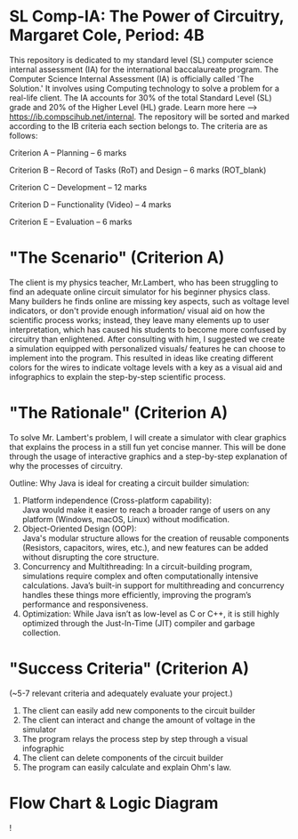 # SL Comp-IA: The Power of Circuitry, Margaret Cole, Period: 4B 
This repository is dedicated to my standard level (SL) computer science internal assessment (IA) for the international baccalaureate program. The Computer Science Internal Assessment (IA) is officially called 'The Solution.' It involves using Computing technology to solve a problem for a real-life client. The IA accounts for 30% of the total Standard Level (SL) grade and 20% of the Higher Level (HL) grade. Learn more here --> https://ib.compscihub.net/internal. 
The repository will be sorted and marked according to the IB criteria each section belongs to. The criteria are as follows: 

Criterion A – Planning – 6 marks

Criterion B – Record of Tasks (RoT) and Design – 6 marks (ROT_blank)

Criterion C – Development – 12 marks

Criterion D – Functionality (Video) – 4 marks

Criterion E – Evaluation – 6 marks
# "The Scenario" (Criterion A)
The client is my physics teacher, Mr.Lambert, who has been struggling to find an adequate online circuit simulator for his beginner physics class. Many builders he finds online are missing key aspects, such as voltage level indicators, or don't provide enough information/ visual aid on how the scientific process works; instead, they leave many elements up to user interpretation, which has caused his students to become more confused by circuitry than enlightened. After consulting with him, I suggested we create a simulation equipped with personalized visuals/ features he can choose to implement into the program. This resulted in ideas like creating different colors for the wires to indicate voltage levels with a key as a visual aid and infographics to explain the step-by-step scientific process.  
# "The Rationale" (Criterion A)
To solve Mr. Lambert's problem, I will create a simulator with clear graphics that explains the process in a still fun yet concise manner. This will be done through the usage of interactive graphics and a step-by-step explanation of why the processes of circuitry. 

Outline: Why Java is ideal for creating a circuit builder simulation: 
1. Platform independence (Cross-platform capability):   
Java would make it easier to reach a broader range of users on any platform (Windows, macOS, Linux) without modification.
3. Object-Oriented Design (OOP):   
Java's modular structure allows for the creation of reusable components (Resistors, capacitors, wires, etc.), and new features can be added without disrupting the core structure.
3. Concurrency and Multithreading:
In a circuit-building program, simulations require complex and often computationally intensive calculations. Java’s built-in support for multithreading and concurrency handles these things more efficiently, improving the program’s performance and responsiveness.
4. Optimization: While Java isn’t as low-level as C or C++, it is still highly optimized through the Just-In-Time (JIT) compiler and garbage collection.
# "Success Criteria" (Criterion A) 
(~5-7 relevant criteria and adequately evaluate your project.)
1. The client can easily add new components to the circuit builder
2. The client can interact and change the amount of voltage in the simulator
3. The program relays the process step by step through a visual infographic
4. The client can delete components of the circuit builder
5. The program can easily calculate and explain Ohm's law. 
# Flow Chart & Logic Diagram 
!

